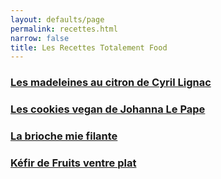 ```yaml
---
layout: defaults/page
permalink: recettes.html
narrow: false
title: Les Recettes Totalement Food
---
```


### [Les madeleines au citron de Cyril Lignac](madeleine-cyril-lignac.html)
### [Les cookies vegan de Johanna Le Pape](cookies-vegan-johanna-le-pape.html)
### [La brioche mie filante](brioche-facile.html)
### [Kéfir de Fruits ventre plat](kefir-de-fruits.html)



